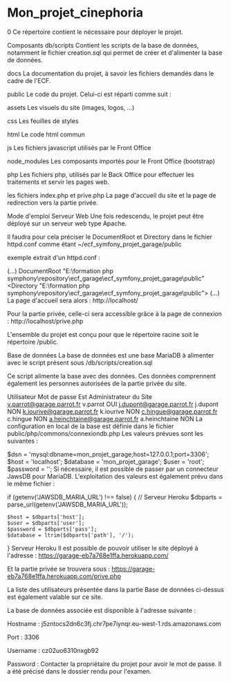 # Mon_projet_cinephoria
0
Ce répertoire contient le nécessaire pour déployer le projet.

Composants
db/scripts
Contient les scripts de la base de données, notamment le fichier creation.sql qui permet de créer et d'alimenter la base de données.

docs
La documentation du projet, à savoir les fichiers demandés dans le cadre de l'ECF.

public
Le code du projet. Celui-ci est réparti comme suit :

assets
Les visuels du site (images, logos, ...)

css
Les feuilles de styles

html
Le code html commun

js
Les fichiers javascript utilisés par le Front Office

node_modules
Les composants importés pour le Front Office (bootstrap)

php
Les fichiers php, utilisés par le Back Office pour effectuer les traitements et servir les pages web.

les fichiers index.php et prive.php
La page d'accueil du site et la page de redirection vers la partie privée.

Mode d'emploi
Serveur Web
Une fois redescendu, le projet peut être déployé sur un serveur web type Apache.

Il faudra pour cela préciser le DocumentRoot et Directory dans le fichier httpd.conf comme étant
~/ecf_symfony_projet_garage/public

exemple extrait d'un httpd.conf :

(...)
DocumentRoot "E:\formation php symphony\repository\ecf_garage\ecf_symfony_projet_garage\public"
<Directory "E:\formation php symphony\repository\ecf_garage\ecf_symfony_projet_garage\public">
(...)
La page d'accueil sera alors :
http://localhost/

Pour la partie privée, celle-ci sera accessible grâce à la page de connexion :
http://localhost/prive.php

L'ensemble du projet est conçu pour que le répertoire racine soit le répertoire /public.

Base de données
La base de données est une base MariaDB à alimenter avec le script présent sous /db/scripts/creation.sql

Ce script alimente la base avec des données. Ces données comprennent également les personnes autorisées de la partie privée du site.

Utilisateur	Mot de passe	Est Administrateur du Site
v.parrot@garage.parrot.fr	v.parrot	OUI
j.dupont@garage.parrot.fr	j.dupont	NON
k.iourive@garage.parrot.fr	k.iourive	NON
c.hingue@garage.parrot.fr	c.hingue	NON
a.heinchtaine@garage.parrot.fr	a.heinchtaine	NON
La configuration en local de la base est définie dans le fichier public/php/commons/connexiondb.php Les valeurs prévues sont les suivantes :

$dsn = 'mysql:dbname=mon_projet_garage;host=127.0.0.1;port=3306';
$host = 'localhost';
$database = 'mon_projet_garage';
$user = 'root';
$password = '';
Si nécessaire, il est possible de passer par un connecteur JawsDB pour MariaDB. L'exploitation des valeurs est également prévu dans le même fichier :

if (getenv('JAWSDB_MARIA_URL') !== false) {
    // Serveur Heroku
    $dbparts = parse_url(getenv('JAWSDB_MARIA_URL'));

    $host = $dbparts['host'];
    $user = $dbparts['user'];
    $password = $dbparts['pass'];
    $database = ltrim($dbparts['path'], '/');
}
Serveur Heroku
Il est possible de pouvoir utiliser le site déployé à l'adresse :
https://garage-eb7a768e1ffa.herokuapp.com/

Et la partie privée se trouvera sous :
https://garage-eb7a768e1ffa.herokuapp.com/prive.php

La liste des utilisateurs présentée dans la partie Base de données ci-dessus est également valable sur ce site.

La base de données associée est disponible à l'adresse suivante :

Hostname : j5zntocs2dn6c3fj.chr7pe7iynqr.eu-west-1.rds.amazonaws.com

Port : 3306

Username : cz02uo6310nxgb92

Password : Contacter la propriétaire du projet pour avoir le mot de passe. Il a été précisé dans le dossier rendu pour l'examen.
